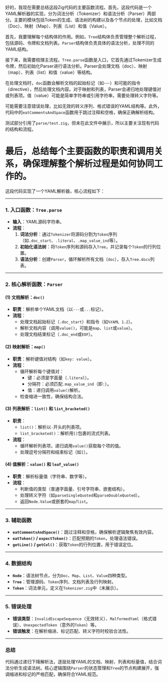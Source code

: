 好的，我现在需要总结这段Zig代码的主要函数流程。首先，这段代码是一个YAML解析器的实现，分为词法分析（Tokenizer）和语法分析（Parser）两部分。主要的模块包括Token的生成、语法树的构建以及各个节点的处理，比如文档（Doc）、映射（Map）、列表（List）和值（Value）。

首先，我要理解每个结构体的作用。例如，`Tree`结构体负责管理整个解析过程，包括源码、令牌和文档列表。`Parser`结构体负责具体的语法分析，处理不同的YAML结构。

接下来，我需要梳理主流程。`Tree.parse`函数是入口，它首先通过Tokenizer生成令牌，然后初始化Parser进行语法分析。Parser会处理文档（doc）、映射（map）、列表（list）和值（value）等结构。

在处理文档时，`doc`函数会解析文档的起始标记（如---）和可能的指令（directive），然后处理文档内容。对于映射和列表，Parser会递归地处理键值对或列表项。值（value）可能是简单字符串或引用字符串，需要处理转义字符等。

可能需要注意错误处理，比如无效的转义序列、格式错误的YAML结构等。此外，代码中的`eatCommentsAndSpace`函数用于跳过注释和空格，确保正确解析结构。

测试部分引用了`parse/test.zig`，但未在此文件中展示，所以主要关注现有代码的结构和流程。

最后，总结每个主要函数的职责和调用关系，确保理解整个解析过程是如何协同工作的。
================================================
这段代码实现了一个YAML解析器，核心流程如下：

---

### **1. 入口函数：`Tree.parse`**
- **输入**：YAML源码字符串。
- **流程**：
  1. **词法分析**：通过`Tokenizer`将源码分割为`Token`序列（如`.doc_start`、`.literal`、`.map_value_ind`等）。
  2. **初始化语法树**：将`Token`序列和源码存入`Tree`，并记录每个`Token`的行列位置。
  3. **语法分析**：创建`Parser`，循环解析所有文档（`doc`），存入`Tree.docs`列表。

---

### **2. 核心解析函数：`Parser`**
#### **(1) 文档解析：`doc()`**
- **职责**：解析单个YAML文档（以`---`或`...`标记）。
- **流程**：
  - 处理文档起始标记（`.doc_start`）和指令（如`%YAML 1.2`）。
  - 解析文档内容（调用`value()`，可能是`map`、`list`或`value`）。
  - 处理文档结束标记（`.doc_end`或`EOF`）。

#### **(2) 映射解析：`map()`**
- **职责**：解析键值对结构（如`key: value`）。
- **流程**：
  - 循环解析每个键值对：
    - 键：必须是字面量（`.literal`）。
    - 分隔符：必须匹配`.map_value_ind`（即`:`）。
    - 值：递归调用`value()`解析。
  - 检查缩进一致性，确保结构合法。

#### **(3) 列表解析：`list()` 和 `list_bracketed()`**
- **职责**：
  - `list()`：解析以`-`开头的列表项。
  - `list_bracketed()`：解析用`[]`包裹的流式列表。
- **流程**：
  - 循环解析列表项，递归调用`value()`获取每个项的值。
  - 处理逗号分隔符和结束标记（如`]`）。

#### **(4) 值解析：`value()` 和 `leaf_value()`**
- **职责**：解析标量值（字符串、数字等）。
- **流程**：
  - 判断值的类型（普通字面量、引号字符串、嵌套结构）。
  - 处理转义字符（如`parseSingleQuoted`和`parseDoubleQuoted`）。
  - 返回`Node.Value`或嵌套的`map`/`list`。

---

### **3. 辅助函数**
- **`eatCommentsAndSpace()`**：跳过注释和空格，确保解析逻辑聚焦有效内容。
- **`eatToken()` / `expectToken()`**：匹配预期的`Token`，处理语法错误。
- **`getLine()` / `getCol()`**：获取`Token`的行列位置，用于错误定位。

---

### **4. 数据结构**
- **`Node`**：语法树节点，分为`Doc`、`Map`、`List`、`Value`四种类型。
- **`Tree`**：管理源码、`Token`序列、文档列表及行列映射。
- **`Token`**：词法单元，定义在`Tokenizer.zig`中（未展示）。

---

### **5. 错误处理**
- **错误类型**：`InvalidEscapeSequence`（无效转义）、`MalformedYaml`（格式错误）、`UnexpectedToken`（意外的`Token`）等。
- **错误触发**：在解析缩进、标记匹配、转义字符时校验合法性。

---

### **总结**
代码通过递归下降解析法，逐层处理YAML的文档、映射、列表和标量值，结合词法分析生成语法树。核心逻辑围绕`Parser`的状态管理和`Tree`的节点构建展开，强调缩进和标记的严格匹配，确保符合YAML规范。
